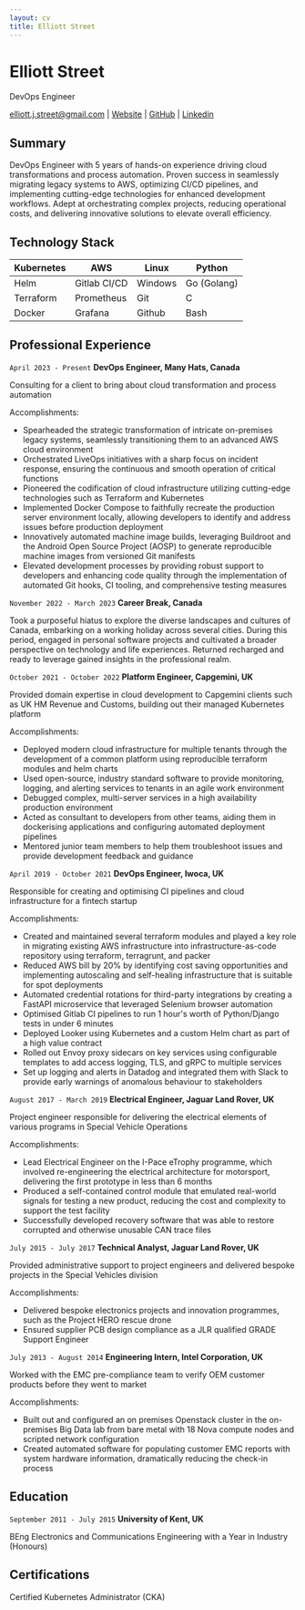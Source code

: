 ```yaml
---
layout: cv
title: Elliott Street
---
```

# Elliott Street
DevOps Engineer

<div id="webaddress">
<a href="mailto:elliott.j.street@gmail.com">elliott.j.street@gmail.com</a>
| <a href="https://ejstreet.dev">Website</a>
| <a href="https://github.com/ejstreet">GitHub</a>
| <a href="https://www.linkedin.com/in/elliottstreet
">Linkedin</a>
</div>

## Summary

DevOps Engineer with 5 years of hands-on experience driving cloud transformations and process automation. Proven success in seamlessly migrating legacy systems to AWS, optimizing CI/CD pipelines, and implementing cutting-edge technologies for enhanced development workflows. Adept at orchestrating complex projects, reducing operational costs, and delivering innovative solutions to elevate overall efficiency.

## Technology Stack

| Kubernetes | AWS          | Linux   | Python       |
|------------|--------------|---------|--------------|
| Helm       | Gitlab CI/CD | Windows | Go  (Golang) |
| Terraform  | Prometheus   | Git     | C            |
| Docker     | Grafana      | Github  | Bash         |

## Professional Experience

`April 2023 - Present`
__DevOps Engineer, Many Hats, Canada__

Consulting for a client to bring about cloud transformation and process automation

Accomplishments:
- Spearheaded the strategic transformation of intricate on-premises legacy systems, seamlessly transitioning them to an advanced AWS cloud environment
- Orchestrated LiveOps initiatives with a sharp focus on incident response, ensuring the continuous and smooth operation of critical functions
- Pioneered the codification of cloud infrastructure utilizing cutting-edge technologies such as Terraform and Kubernetes
- Implemented Docker Compose to faithfully recreate the production server environment locally, allowing developers to identify and address issues before production deployment
- Innovatively automated machine image builds, leveraging Buildroot and the Android Open Source Project (AOSP) to generate reproducible machine images from versioned Git manifests
- Elevated development processes by providing robust support to developers and enhancing code quality through the implementation of automated Git hooks, CI tooling, and comprehensive testing measures

`November 2022 - March 2023`
__Career Break, Canada__

Took a purposeful hiatus to explore the diverse landscapes and cultures of Canada, embarking on a working holiday across several cities. During this period, engaged in personal software projects and cultivated a broader perspective on technology and life experiences. Returned recharged and ready to leverage gained insights in the professional realm.

`October 2021 - October 2022`
__Platform Engineer, Capgemini, UK__

Provided domain expertise in cloud development to Capgemini clients such as UK HM Revenue and Customs, building out their managed Kubernetes platform

Accomplishments:
- Deployed modern cloud infrastructure for multiple tenants through the development of a common platform using reproducible terraform modules and helm charts
- Used open-source, industry standard software to provide monitoring, logging, and alerting services to tenants in an agile work environment
- Debugged complex, multi-server services in a high availability production environment
- Acted as consultant to developers from other teams, aiding them in dockerising applications and configuring automated deployment pipelines
- Mentored junior team members to help them troubleshoot issues and provide development feedback and guidance

`April 2019 - October 2021`
__DevOps Engineer, Iwoca, UK__

Responsible for creating and optimising CI pipelines and cloud infrastructure for a fintech startup

Accomplishments:
- Created and maintained several terraform modules and played a key role in migrating existing AWS infrastructure into infrastructure-as-code repository using terraform, terragrunt, and packer
- Reduced AWS bill by 20% by identifying cost saving opportunities and implementing autoscaling and self-healing infrastructure that is suitable for spot deployments
- Automated credential rotations for third-party integrations by creating a FastAPI microservice that leveraged Selenium browser automation
- Optimised Gitlab CI pipelines to run 1 hour's worth of Python/Django tests in under 6 minutes
- Deployed Looker using Kubernetes and a custom Helm chart as part of a high value contract
- Rolled out Envoy proxy sidecars on key services using configurable templates to add access logging, TLS, and gRPC to multiple services
- Set up logging and alerts in Datadog and integrated them with Slack to provide early warnings of anomalous behaviour to stakeholders

`August 2017 - March 2019`
__Electrical Engineer, Jaguar Land Rover, UK__

Project engineer responsible for delivering the electrical elements of various programs in Special Vehicle Operations

Accomplishments:
- Lead Electrical Engineer on the I-Pace eTrophy programme, which involved re-engineering the electrical architecture for motorsport, delivering the first prototype in less than 6 months
- Produced a self-contained control module that emulated real-world signals for testing a new product, reducing the cost and complexity to support the test facility
- Successfully developed recovery software that was able to restore corrupted and otherwise unusable CAN trace files

`July 2015 - July 2017`
__Technical Analyst, Jaguar Land Rover, UK__

Provided administrative support to project engineers and delivered bespoke projects in the Special Vehicles division

Accomplishments:
- Delivered bespoke electronics projects and innovation programmes, such as the Project HERO rescue drone
- Ensured supplier PCB design compliance as a JLR qualified GRADE Support Engineer

`July 2013 - August 2014`
__Engineering Intern, Intel Corporation, UK__

Worked with the EMC pre-compliance team to verify OEM customer products before they went to market

Accomplishments:
- Built out and configured an on premises Openstack cluster in the on-premises Big Data lab from bare metal with 18 Nova compute nodes and scripted network configuration
- Created automated software for populating customer EMC reports with system hardware information, dramatically reducing the check-in process

## Education
`September 2011 - July 2015`
__University of Kent, UK__

BEng Electronics and Communications Engineering with a Year in Industry (Honours)



## Certifications

Certified Kubernetes Administrator (CKA)
